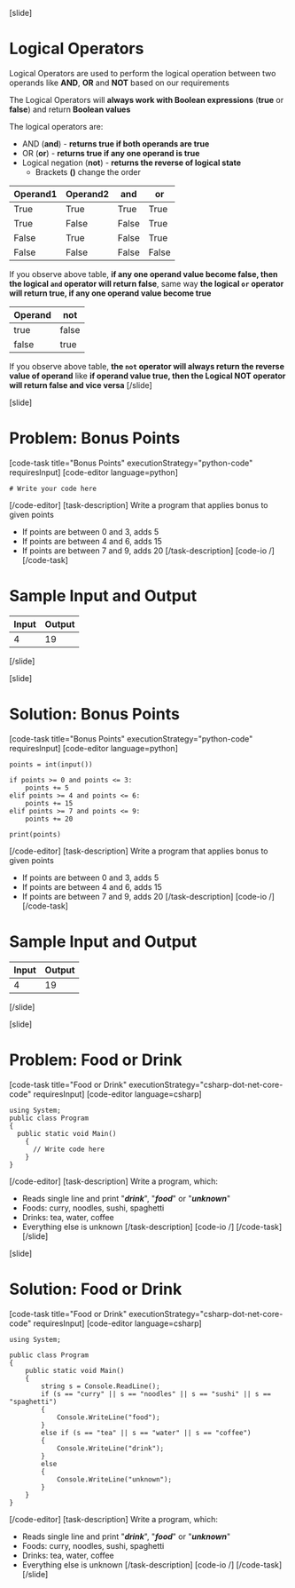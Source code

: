 [slide]
# Logical Operators
Logical Operators are used to perform the logical operation between two operands like **AND**, **OR** and **NOT** based on our requirements

The Logical Operators will **always work with Boolean expressions** (**true** or **false**) and return **Boolean values**

The logical operators are:
  * AND (**and**) - **returns true if both operands are true**
  * OR (**or**) - **returns true if any one operand is true**
  * Logical negation (**not**) - **returns the reverse of logical state**
    * Brackets **()** change the order

| Operand1 | Operand2 | and | or |
|---|---|---|---|
| True | True | True | True |
| True | False | False | True |
| False | True | False | True |
| False | False | False | False |

If you observe above table, **if any one operand value become false, then the logical `and` operator will return false**, same way **the logical `or` operator will return true, if any one operand value become true**

| Operand | not |
|---|---|
| true | false |
| false | true |

If you observe above table, **the `not` operator will always return the reverse value of operand** like **if operand value true, then the Logical NOT operator will return false and vice versa**
[/slide]

[slide]
# Problem: Bonus Points
[code-task title="Bonus Points" executionStrategy="python-code" requiresInput]
[code-editor language=python]
```
# Write your code here
```
[/code-editor]
[task-description]
Write a program that applies bonus to given points
  * If points are between 0 and 3, adds 5
  * If points are between 4 and 6, adds 15
  * If points are between 7 and 9, adds 20
[/task-description]
[code-io /]
[/code-task]
# Sample Input and Output
|Input|Output|
|-----|------|
|4|19|
[/slide]

[slide]
# Solution: Bonus Points
[code-task title="Bonus Points" executionStrategy="python-code" requiresInput]
[code-editor language=python]
```
points = int(input())

if points >= 0 and points <= 3:
    points += 5
elif points >= 4 and points <= 6:
    points += 15
elif points >= 7 and points <= 9:
    points += 20

print(points)
```
[/code-editor]
[task-description]
Write a program that applies bonus to given points
  * If points are between 0 and 3, adds 5
  * If points are between 4 and 6, adds 15
  * If points are between 7 and 9, adds 20
[/task-description]
[code-io /]
[/code-task]
# Sample Input and Output
|Input|Output|
|-----|------|
|4|19|
[/slide]


[slide]
# Problem: Food or Drink
[code-task title="Food or Drink" executionStrategy="csharp-dot-net-core-code" requiresInput]
[code-editor language=csharp]
```
using System;
public class Program
{
  public static void Main()
    {
      // Write code here
    }
}
```
[/code-editor]
[task-description]
Write a program, which:
  * Reads single line and print "***drink***", "***food***" or "***unknown***"
  * Foods: curry, noodles, sushi, spaghetti 
  * Drinks: tea, water, coffee
  * Everything else is unknown
[/task-description]
[code-io /]
[/code-task]
[/slide]

[slide]
# Solution: Food or Drink
[code-task title="Food or Drink" executionStrategy="csharp-dot-net-core-code" requiresInput]
[code-editor language=csharp]
```
using System;

public class Program
{
    public static void Main()
    {
        string s = Console.ReadLine();
        if (s == "curry" || s == "noodles" || s == "sushi" || s == "spaghetti")
        {
            Console.WriteLine("food");
        }
        else if (s == "tea" || s == "water" || s == "coffee")
        {
            Console.WriteLine("drink");
        }
        else
        {
            Console.WriteLine("unknown");
        }
    }
}
```
[/code-editor]
[task-description]
Write a program, which:

  * Reads single line and print "***drink***", "***food***" or "***unknown***"
  * Foods: curry, noodles, sushi, spaghetti 
  * Drinks: tea, water, coffee
  * Everything else is unknown
[/task-description]
[code-io /]
[/code-task]
[/slide]